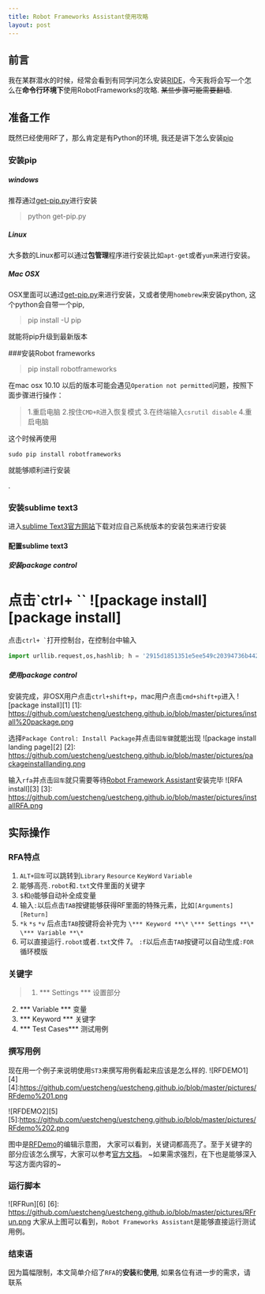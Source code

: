 ```yaml
---
title: Robot Frameworks Assistant使用攻略
layout: post
---
```

## 前言

我在某群潜水的时候，经常会看到有同学问怎么安装[RIDE](https://github.com/robotframework/RIDE)，今天我将会写一个怎么在**命令行环境下**使用RobotFrameworks的攻略. ~~某些步骤可能需要翻墙~~.

## 准备工作
既然已经使用RF了，那么肯定是有Python的环境, 我还是讲下怎么安装[pip](https://pypi.python.org/pypi/pip)

### 安装pip

##### windows
推荐通过[get-pip.py](https://bootstrap.pypa.io/get-pip.py)进行安装

> python get-pip.py

##### Linux
大多数的Linux都可以通过**包管理**程序进行安装比如`apt-get`或者`yum`来进行安装。

##### Mac OSX
OSX里面可以通过[get-pip.py](https://bootstrap.pypa.io/get-pip.py)来进行安装，又或者使用`homebrew`来安装python, 这个python会自带一个pip,
>pip install -U pip

就能将pip升级到最新版本

###安装Robot frameworks
> pip install robotframeworks

在mac osx 10.10 以后的版本可能会遇见`Operation not permitted`问题，按照下面步骤进行操作：
> 1.重启电脑
  2.按住`CMD+R`进入恢复模式
  3.在终端输入`csrutil disable`
  4.重启电脑

这个时候再使用
```
sudo pip install robotframeworks
```
就能够顺利进行安装

.
### 安装sublime text3
进入[sublime Text3官方网站](https://www.sublimetext.com/3)下载对应自己系统版本的安装包来进行安装

#### 配置sublime text3

##### 安装package control
点击`ctrl+ \``
![package install][package install]
=======
点击<code>ctrl+ \`</code>打开控制台，在控制台中输入
```python
import urllib.request,os,hashlib; h = '2915d1851351e5ee549c20394736b442' + '8bc59f460fa1548d1514676163dafc88'; pf = 'Package Control.sublime-package'; ipp = sublime.installed_packages_path(); urllib.request.install_opener( urllib.request.build_opener( urllib.request.ProxyHandler()) ); by = urllib.request.urlopen( 'http://packagecontrol.io/' + pf.replace(' ', '%20')).read(); dh = hashlib.sha256(by).hexdigest(); print('Error validating download (got %s instead of %s), please try manual install' % (dh, h)) if dh != h else open(os.path.join( ipp, pf), 'wb' ).write(by)
```
##### 使用package control
安装完成，非OSX用户点击`ctrl+shift+p`，mac用户点击`cmd+shift+p`进入
![package install][1]
[1]: https://github.com/uestcheng/uestcheng.github.io/blob/master/pictures/install%20package.png

选择`Package Control: Install Package`并点击`回车键`就能出现
![package install landing page][2]
[2]: https://github.com/uestcheng/uestcheng.github.io/blob/master/pictures/packageinstalllanding.png

输入`rfa`并点击`回车`就只需要等待[Robot Framework Assistant](https://packagecontrol.io/packages/Robot%20Framework%20Assistant#features)安装完毕
![RFA install][3]
[3]: https://github.com/uestcheng/uestcheng.github.io/blob/master/pictures/installRFA.png
## 实际操作

### RFA特点
1. `ALT+回车`可以跳转到`Library` `Resource` `KeyWord` `Variable`
2. 能够高亮`.robot`和`.txt`文件里面的关键字
3. `$`和`@`能够自动补全成变量
4. 输入`:`以后点击`TAB`按键能够获得RF里面的特殊元素，比如`[Arguments]` `[Return]`
5. `*k`  `*s` `*v` 后点击`TAB`按键将会补完为 `\*** Keyword **\*` `\*** Settings **\*` `\*** Variable **\*`
6. 可以直接运行`.robot`或者`.txt`文件
7。 `:f`以后点击`TAB`按键可以自动生成`:FOR`循环模版

### 关键字
> 1. \*** Settings **\* 设置部分
  2. \*** Variable **\* 变量
  3. \*** Keyword **\* 关键字
  4. \*** Test Cases**\*  测试用例


### 撰写用例
现在用一个例子来说明使用`ST3`来撰写用例看起来应该是怎么样的.
![RFDEMO1][4]
[4]:https://github.com/uestcheng/uestcheng.github.io/blob/master/pictures/RFdemo%201.png

![RFDEMO2][5]
[5]:https://github.com/uestcheng/uestcheng.github.io/blob/master/pictures/RFdemo%202.png

图中是[RFDemo](https://bitbucket.org/robotframework/robotdemo)的编辑示意图，
大家可以看到，关键词都高亮了。至于关键字的部分应该怎么撰写，大家可以参考[官方文档](http://robotframework.org/robotframework/latest/RobotFrameworkUserGuide.html)。
~如果需求强烈，在下也是能够深入写这方面内容的~



### 运行脚本
![RFRun][6]
[6]: https://github.com/uestcheng/uestcheng.github.io/blob/master/pictures/RFrun.png
大家从上图可以看到，`Robot Frameworks Assistant`是能够直接运行测试用例。

### 结束语
因为篇幅限制，本文简单介绍了`RFA`的**安装**和**使用**, 如果各位有进一步的需求，请联系
